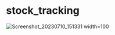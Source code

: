 # stock_tracking
![Screenshot_20230710_151331](https://github.com/Nalin216127/stock_tracking/assets/78348976/72512855-0428-432b-9624-89fa521f6edf) width=100
